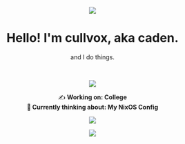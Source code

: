 
<p align="center">
  <img align="center" src="https://user-images.githubusercontent.com/68567525/199875488-cc2e58a6-09f5-449a-abea-1f098ff82ed0.gif">
</p>
  
<h1 align="center"> Hello! I'm cullvox, aka caden. </h1> <p align=center>and I do things.</p>

<br>
<p align="center">
  <img src="https://user-images.githubusercontent.com/68567525/199876513-617d0d56-5911-4118-91e7-85739e8d3e53.gif">
</p>
<p align="center">
✍️ <b>Working on: College <br>
🧠 <b>Currently thinking about: My NixOS Config
</p>
  
<p align="center">
<img src="https://skillicons.dev/icons?i=c,cs,cpp,java,html,css,js,linux,ps,pr,unity,unreal">
  </p>
  
<p align="center">
<img src="https://spotify-github-profile.vercel.app/api/view?uid=s8kmbx2jeawhxhot0v9lgrn3r&cover_image=true&theme=default&show_offline=false&background_color=121212">
  </p>
